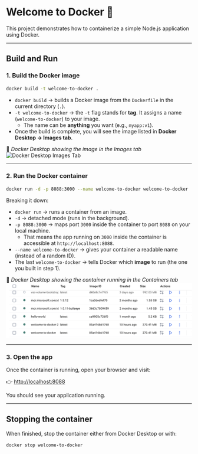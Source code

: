 # Welcome to Docker 🚀

This project demonstrates how to containerize a simple Node.js application using Docker.

---

## Build and Run

### 1. Build the Docker image
```bash
docker build -t welcome-to-docker .
```

- `docker build` → builds a Docker image from the `Dockerfile` in the current directory (`.`).  
- `-t welcome-to-docker` → the `-t` flag stands for **tag**. It assigns a name (`welcome-to-docker`) to your image.  
  - The name can be **anything** you want (e.g., `myapp:v1`).  
- Once the build is complete, you will see the image listed in **Docker Desktop → Images tab**.  

📸 *Docker Desktop showing the image in the Images tab*  
![Docker Desktop Images Tab](docs/screenshots/docker-desktop-images.png)

---

### 2. Run the Docker container
```bash
docker run -d -p 8088:3000 --name welcome-to-docker welcome-to-docker
```

Breaking it down:

- `docker run` → runs a container from an image.  
- `-d` → detached mode (runs in the background).  
- `-p 8088:3000` → maps port `3000` inside the container to port `8088` on your local machine.  
  - That means the app running on `3000` inside the container is accessible at `http://localhost:8088`.  
- `--name welcome-to-docker` → gives your container a readable name (instead of a random ID).  
- The last `welcome-to-docker` → tells Docker which **image** to run (the one you built in step 1).  

📸 *Docker Desktop showing the container running in the Containers tab*  
![Docker Desktop Containers Tab](screenshots/docker-desktop-images.png)

---

### 3. Open the app
Once the container is running, open your browser and visit:

👉 [http://localhost:8088](screenshots/docker-desktop-containers.png)

You should see your application running.

---

## Stopping the container
When finished, stop the container either from Docker Desktop or with:

```bash
docker stop welcome-to-docker
```
